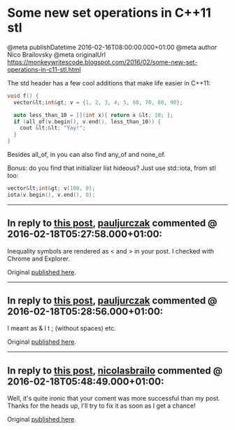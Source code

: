 # Some new set operations in C++11 stl

@meta publishDatetime 2016-02-16T08:00:00.000+01:00
@meta author Nico Brailovsky
@meta originalUrl https://monkeywritescode.blogspot.com/2016/02/some-new-set-operations-in-c11-stl.html

The std header has a few cool additions that make life easier in C++11:

```c++
void f() {
  vector&lt;int&gt; v = {1, 2, 3, 4, 5, 60, 70, 80, 90};

  auto less_than_10 = [](int x){ return x &lt; 10; };
  if (all_of(v.begin(), v.end(), less_than_10)) {
    cout &lt;&lt; "Yay!";
  }
}
```

Besides all\_of, in you can also find any\_of and none\_of.

Bonus: do you find that initializer list hideous? Just use std::iota, from stl too:

```c++
vector&lt;int&gt; v(100, 0);
iota(v.begin(), v.end(), 0);
```


---
## In reply to [this post](), [pauljurczak](/blog_md/youfoundadeadlink.md) commented @ 2016-02-18T05:27:58.000+01:00:

Inequality symbols are rendered as < and > in your post. I checked with Chrome and Explorer.

Original [published here](/blog_md/2016/0216_SomenewsetoperationsinC11stl.md).

---
## In reply to [this post](), [pauljurczak](/blog_md/youfoundadeadlink.md) commented @ 2016-02-18T05:28:56.000+01:00:

I meant as & l t ; (without spaces) etc.

Original [published here](/blog_md/2016/0216_SomenewsetoperationsinC11stl.md).

---
## In reply to [this post](), [nicolasbrailo](/blog_md) commented @ 2016-02-18T05:48:49.000+01:00:

Well, it's quite ironic that your coment was more successful than my post. Thanks for the heads up, I'll try to fix it as soon as I get a chance!

Original [published here](/blog_md/2016/0216_SomenewsetoperationsinC11stl.md).

